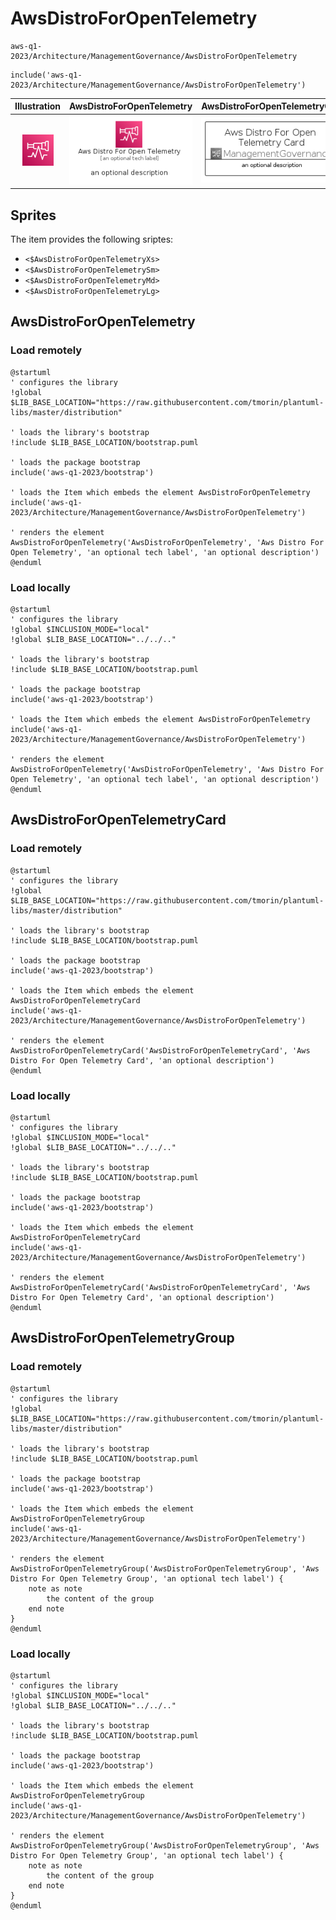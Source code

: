 # AwsDistroForOpenTelemetry


```text
aws-q1-2023/Architecture/ManagementGovernance/AwsDistroForOpenTelemetry
```

```text
include('aws-q1-2023/Architecture/ManagementGovernance/AwsDistroForOpenTelemetry')
```



| Illustration | AwsDistroForOpenTelemetry | AwsDistroForOpenTelemetryCard | AwsDistroForOpenTelemetryGroup |
| :---: | :---: | :---: | :---: |
| ![illustration for Illustration](../../../aws-q1-2023/Architecture/ManagementGovernance/AwsDistroForOpenTelemetry.png) | ![illustration for AwsDistroForOpenTelemetry](../../../aws-q1-2023/Architecture/ManagementGovernance/AwsDistroForOpenTelemetry.Local.png) | ![illustration for AwsDistroForOpenTelemetryCard](../../../aws-q1-2023/Architecture/ManagementGovernance/AwsDistroForOpenTelemetryCard.Local.png) | ![illustration for AwsDistroForOpenTelemetryGroup](../../../aws-q1-2023/Architecture/ManagementGovernance/AwsDistroForOpenTelemetryGroup.Local.png) |



## Sprites
The item provides the following sriptes:

- `<$AwsDistroForOpenTelemetryXs>`
- `<$AwsDistroForOpenTelemetrySm>`
- `<$AwsDistroForOpenTelemetryMd>`
- `<$AwsDistroForOpenTelemetryLg>`





## AwsDistroForOpenTelemetry

### Load remotely
```plantuml
@startuml
' configures the library
!global $LIB_BASE_LOCATION="https://raw.githubusercontent.com/tmorin/plantuml-libs/master/distribution"

' loads the library's bootstrap
!include $LIB_BASE_LOCATION/bootstrap.puml

' loads the package bootstrap
include('aws-q1-2023/bootstrap')

' loads the Item which embeds the element AwsDistroForOpenTelemetry
include('aws-q1-2023/Architecture/ManagementGovernance/AwsDistroForOpenTelemetry')

' renders the element
AwsDistroForOpenTelemetry('AwsDistroForOpenTelemetry', 'Aws Distro For Open Telemetry', 'an optional tech label', 'an optional description')
@enduml
```

### Load locally
```plantuml
@startuml
' configures the library
!global $INCLUSION_MODE="local"
!global $LIB_BASE_LOCATION="../../.."

' loads the library's bootstrap
!include $LIB_BASE_LOCATION/bootstrap.puml

' loads the package bootstrap
include('aws-q1-2023/bootstrap')

' loads the Item which embeds the element AwsDistroForOpenTelemetry
include('aws-q1-2023/Architecture/ManagementGovernance/AwsDistroForOpenTelemetry')

' renders the element
AwsDistroForOpenTelemetry('AwsDistroForOpenTelemetry', 'Aws Distro For Open Telemetry', 'an optional tech label', 'an optional description')
@enduml
```

## AwsDistroForOpenTelemetryCard

### Load remotely
```plantuml
@startuml
' configures the library
!global $LIB_BASE_LOCATION="https://raw.githubusercontent.com/tmorin/plantuml-libs/master/distribution"

' loads the library's bootstrap
!include $LIB_BASE_LOCATION/bootstrap.puml

' loads the package bootstrap
include('aws-q1-2023/bootstrap')

' loads the Item which embeds the element AwsDistroForOpenTelemetryCard
include('aws-q1-2023/Architecture/ManagementGovernance/AwsDistroForOpenTelemetry')

' renders the element
AwsDistroForOpenTelemetryCard('AwsDistroForOpenTelemetryCard', 'Aws Distro For Open Telemetry Card', 'an optional description')
@enduml
```

### Load locally
```plantuml
@startuml
' configures the library
!global $INCLUSION_MODE="local"
!global $LIB_BASE_LOCATION="../../.."

' loads the library's bootstrap
!include $LIB_BASE_LOCATION/bootstrap.puml

' loads the package bootstrap
include('aws-q1-2023/bootstrap')

' loads the Item which embeds the element AwsDistroForOpenTelemetryCard
include('aws-q1-2023/Architecture/ManagementGovernance/AwsDistroForOpenTelemetry')

' renders the element
AwsDistroForOpenTelemetryCard('AwsDistroForOpenTelemetryCard', 'Aws Distro For Open Telemetry Card', 'an optional description')
@enduml
```

## AwsDistroForOpenTelemetryGroup

### Load remotely
```plantuml
@startuml
' configures the library
!global $LIB_BASE_LOCATION="https://raw.githubusercontent.com/tmorin/plantuml-libs/master/distribution"

' loads the library's bootstrap
!include $LIB_BASE_LOCATION/bootstrap.puml

' loads the package bootstrap
include('aws-q1-2023/bootstrap')

' loads the Item which embeds the element AwsDistroForOpenTelemetryGroup
include('aws-q1-2023/Architecture/ManagementGovernance/AwsDistroForOpenTelemetry')

' renders the element
AwsDistroForOpenTelemetryGroup('AwsDistroForOpenTelemetryGroup', 'Aws Distro For Open Telemetry Group', 'an optional tech label') {
    note as note
        the content of the group
    end note
}
@enduml
```

### Load locally
```plantuml
@startuml
' configures the library
!global $INCLUSION_MODE="local"
!global $LIB_BASE_LOCATION="../../.."

' loads the library's bootstrap
!include $LIB_BASE_LOCATION/bootstrap.puml

' loads the package bootstrap
include('aws-q1-2023/bootstrap')

' loads the Item which embeds the element AwsDistroForOpenTelemetryGroup
include('aws-q1-2023/Architecture/ManagementGovernance/AwsDistroForOpenTelemetry')

' renders the element
AwsDistroForOpenTelemetryGroup('AwsDistroForOpenTelemetryGroup', 'Aws Distro For Open Telemetry Group', 'an optional tech label') {
    note as note
        the content of the group
    end note
}
@enduml
```

